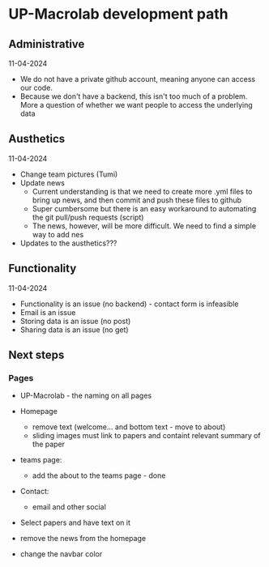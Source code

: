 # UP-Macrolab development path 

## Administrative 
11-04-2024
* We do not have a private github account, meaning anyone can access our code. 
* Because we don't have a backend, this isn't too much of a problem. More a question of whether we want people to access the underlying data 


## Austhetics 
11-04-2024
* Change team pictures (Tumi)
* Update news 
    * Current understanding is that we need to create more .yml files to bring up news, and then commit and push these files to github 
    * Super cumbersome but there is an easy workaround to automating the git pull/push requests (script)
    * The news, however, will be more difficult. We need to find a simple way to add nes 
* Updates to the austhetics??? 


## Functionality 
11-04-2024
* Functionality is an issue (no backend) - contact form is infeasible
* Email is an issue 
* Storing data is an issue (no post)
* Sharing data is an issue (no get)


## Next steps


### Pages 
* UP-Macrolab - the naming on all pages 
* Homepage 
    * remove text (welcome... and bottom text - move to about)
    * sliding images must link to papers and containt relevant summary of the paper 
* teams page: 
    * add the about to the teams page  - done
* Contact:
    * email and other social 

* Select papers and have text on it 

* remove the news from the homepage 

* change the navbar color 

 
